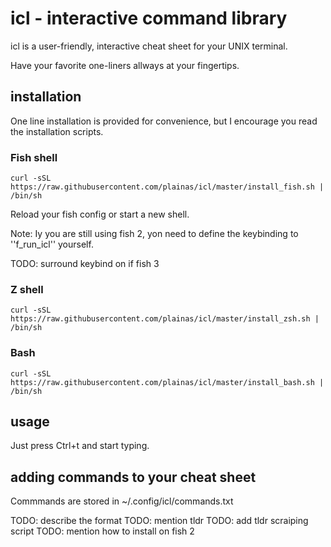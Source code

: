 # icl - interactive command library

icl is a user-friendly, interactive cheat sheet for your UNIX terminal.

Have your favorite one-liners allways at your fingertips.

## installation

One line installation is provided for convenience, but I encourage you read the
installation scripts.

### Fish shell

```shellscript
curl -sSL https://raw.githubusercontent.com/plainas/icl/master/install_fish.sh | /bin/sh
```

Reload your fish config or start a new shell.

Note:
Iy you are still using fish 2, yon need to define the keybinding to ''f_run_icl'' yourself.


TODO: surround keybind on if fish 3


### Z shell

```shellscript
curl -sSL https://raw.githubusercontent.com/plainas/icl/master/install_zsh.sh | /bin/sh
```


### Bash

```shellscript
curl -sSL https://raw.githubusercontent.com/plainas/icl/master/install_bash.sh | /bin/sh
```


## usage

Just press Ctrl+t and start typing.

## adding commands to your cheat sheet

Commmands are stored in ~/.config/icl/commands.txt

TODO: describe the format
TODO: mention tldr
TODO: add tldr scraiping script
TODO: mention how to install on fish 2


